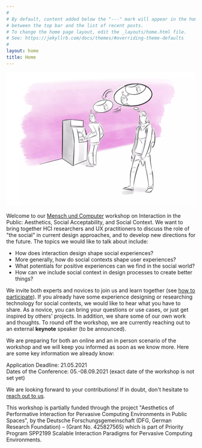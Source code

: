 ```yaml
---
#
# By default, content added below the "---" mark will appear in the home page
# between the top bar and the list of recent posts.
# To change the home page layout, edit the _layouts/home.html file.
# See: https://jekyllrb.com/docs/themes/#overriding-theme-defaults
#
layout: home
title: Home
---
```



![Interaction in the Public](/assets/AIPS.webp)


Welcome to our <a target="_blank" rel="noopener noreferrer"
href="https://muc2021.mensch-und-computer.de">Mensch und Computer</a> workshop
on Interaction in the Public: Aesthetics, Social Acceptability, and Social
Context. We want to bring together HCI researchers and UX practitioners to
discuss the role of "the social" in current design approaches, and to develop
new directions for the future. The topics we would like to talk about include:

* How does interaction design shape social experiences?
* More generally, how do social contexts shape user experiences?
* What potentials for positive experiences can we find in the social world?
* How can we include social context in design processes to create better
  things?

We invite both experts and novices to join us and learn together (see [how to
participate](/aips/participate.html)). If you already have some experience
designing or researching technology for social contexts, we would like to hear
what you have to share. As a novice, you can bring your questions or use cases,
or just get inspired by others' projects. In addition, we share some of our own
work and thoughts. To round off the workshop, we are currently reaching out to
an external **keynote** speaker (to be announced).

We are preparing for both an online and an in person scenario of the workshop
and we will keep you informed as soon as we know more. Here are some key
information we already know:

<p>Application Deadline: 21.05.2021<br>
Dates of the Conference: 05.-08.09.2021 (exact date of the workshop is not set yet)</p>

We are looking forward to your contributions! If in doubt, don't hesitate to
[reach out to us](/aips/contact.html).

This workshop is partially funded through the project "Aesthetics of
Performative Interaction for Pervasive Computing Environments in Public
Spaces", by the Deutsche Forschungsgemeinschaft (DFG, German Research
Foundation) – (Grant No. 425827565) which is part of Priority Program SPP2199
Scalable Interaction Paradigms for Pervasive Computing Environments.
